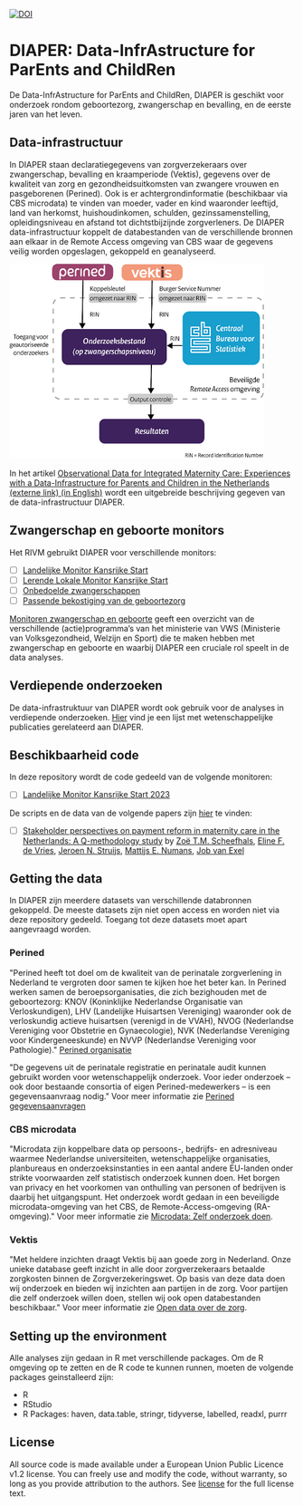 [![DOI](https://zenodo.org/badge/DOI/10.21945/f4300c30-b337-45c7-80b0-47043e71beb2.svg)](https://doi.org/10.21945/f4300c30-b337-45c7-80b0-47043e71beb2)

# DIAPER: Data-InfrAstructure for ParEnts and ChildRen

De Data-InfrAstructure for ParEnts and ChildRen, DIAPER is geschikt voor onderzoek rondom geboortezorg, zwangerschap en bevalling, en de eerste jaren van het leven. 

## Data-infrastructuur
In DIAPER staan declaratiegegevens van zorgverzekeraars over zwangerschap, bevalling en kraamperiode (Vektis), gegevens over de kwaliteit van zorg en gezondheidsuitkomsten van zwangere vrouwen en pasgeborenen (Perined). Ook is er achtergrondinformatie (beschikbaar via CBS microdata) te vinden van moeder, vader en kind waaronder leeftijd, land van herkomst, huishoudinkomen, schulden, gezinssamenstelling, opleidingsniveau en afstand tot dichtstbijzijnde zorgverleners.
De DIAPER data-infrastructuur koppelt de databestanden van de verschillende bronnen aan elkaar in de Remote Access omgeving van CBS waar de gegevens veilig worden opgeslagen, gekoppeld en geanalyseerd.

![Overzicht van de verschillende databronnen binnen DIAPER](overzicht_DIAPER.png)

In het artikel [Observational Data for Integrated Maternity Care: Experiences with a Data-Infrastructure for Parents and Children in the Netherlands (externe link) (in English)](https://ijic.org/articles/10.5334/ijic.7012) wordt een uitgebreide beschrijving gegeven van de data-infrastructuur DIAPER.

## Zwangerschap en geboorte monitors
Het RIVM gebruikt DIAPER voor verschillende monitors:

- [ ] [Landelijke Monitor Kansrijke Start](https://www.rivm.nl/monitoren-zwangerschap-en-geboorte/kansrijke-start/landelijke-monitor) 
- [ ] [Lerende Lokale Monitor Kansrijke Start](https://www.rivm.nl/monitoren-zwangerschap-en-geboorte/kansrijke-start/lerende-lokale-monitor)
- [ ] [Onbedoelde zwangerschappen](https://www.rivm.nl/monitoren-zwangerschap-en-geboorte/onbedoelde-zwangerschappen)
- [ ] [Passende bekostiging van de geboortezorg](https://www.rivm.nl/monitoren-zwangerschap-en-geboorte/passende-bekostiging-geboortezorg) 

[Monitoren zwangerschap en geboorte](https://www.rivm.nl/monitoren-zwangerschap-en-geboorte) geeft een overzicht van de verschillende (actie)programma’s van het ministerie van VWS (Ministerie van Volksgezondheid, Welzijn en Sport) die te maken hebben met zwangerschap en geboorte en waarbij DIAPER een cruciale rol speelt in de data analyses.

## Verdiepende onderzoeken
De data-infrastruktuur van DIAPER wordt ook gebruik voor de analyses in verdiepende onderzoeken. 
[Hier](https://www.rivm.nl/monitoren-zwangerschap-en-geboorte/wetenschappelijke-publicaties) vind je een lijst met wetenschappelijke publicaties gerelateerd aan DIAPER.

## Beschikbaarheid code
In deze repository wordt de code gedeeld van de volgende monitoren:
- [ ] [Landelijke Monitor Kansrijke Start 2023](Landelijke%20Monitor%20Kansrijke%20Start)

De scripts en de data van de volgende papers zijn [hier](Papers) te vinden:
- [ ] [Stakeholder perspectives on payment reform in maternity care in the Netherlands: A Q-methodology study](Papers/stakeholder_perspectives_on_payment_reform_in_maternity_care_in_the_netherlands_a_q-methodology_study) 
by [Zoë T.M. Scheefhals](https://orcid.org/0000-0001-6404-9936), [Eline F. de Vries](https://orcid.org/0000-0002-1336-4327), [Jeroen N. Struijs](https://orcid.org/0000-0002-7493-6720), [Mattijs E. Numans](https://orcid.org/0000-0002-0368-5426), [Job van Exel](https://orcid.org/0000-0002-4178-1777)

## Getting the data
In DIAPER zijn meerdere datasets van verschillende databronnen gekoppeld. De meeste datasets zijn niet open access en worden niet via deze repository gedeeld. Toegang tot deze datasets moet apart aangevraagd worden.

### Perined
"Perined heeft tot doel om de kwaliteit van de perinatale zorgverlening in Nederland te vergroten door samen te kijken hoe het beter kan. In Perined werken samen de beroepsorganisaties, die zich bezighouden met de geboortezorg: KNOV (Koninklijke Nederlandse Organisatie van Verloskundigen), LHV (Landelijke Huisartsen Vereniging) waaronder ook de verloskundig actieve huisartsen (verenigd in de VVAH), NVOG (Nederlandse Vereniging voor Obstetrie en Gynaecologie), NVK (Nederlandse Vereniging voor Kindergeneeskunde) en NVVP (Nederlandse Vereniging voor Pathologie)." [Perined organisatie](https://www.perined.nl/over-perined/organisatie)

"De gegevens uit de perinatale registratie en perinatale audit kunnen gebruikt worden voor wetenschappelijk onderzoek. Voor ieder onderzoek – ook door bestaande consortia of eigen Perined-medewerkers – is een gegevensaanvraag nodig." Voor meer informatie zie [Perined gegevensaanvragen](https://www.perined.nl/onderwerpen/onderzoek/gegevensaanvragen)

### CBS microdata
"Microdata zijn koppelbare data op persoons-, bedrijfs- en adresniveau waarmee Nederlandse universiteiten, wetenschappelijke organisaties, planbureaus en onderzoeksinstanties in een aantal andere EU-landen onder strikte voorwaarden zelf statistisch onderzoek kunnen doen. Het borgen van privacy en het voorkomen van onthulling van personen of bedrijven is daarbij het uitgangspunt. Het onderzoek wordt gedaan in een beveiligde microdata-omgeving van het CBS, de Remote-Access-omgeving (RA-omgeving)." Voor meer informatie zie [Microdata: Zelf onderzoek doen](https://www.cbs.nl/nl-nl/onze-diensten/maatwerk-en-microdata/microdata-zelf-onderzoek-doen).
 
### Vektis
"Met heldere inzichten draagt Vektis bij aan goede zorg in Nederland. Onze unieke database geeft inzicht in alle door zorgverzekeraars betaalde zorgkosten binnen de Zorgverzekeringswet. Op basis van deze data doen wij onderzoek en bieden wij inzichten aan partijen in de zorg. Voor partijen die zelf onderzoek willen doen, stellen wij ook open databestanden beschikbaar." Voor meer informatie zie [Open data over de zorg](https://www.vektis.nl/open-data).

## Setting up the environment
Alle analyses zijn gedaan in R met verschillende packages. Om de R omgeving op te zetten en de R code te kunnen runnen, moeten de volgende packages geinstalleerd zijn:

- R
- RStudio
- R Packages: haven, data.table, stringr, tidyverse, labelled, readxl, purrr

## License
All source code is made available under a European Union Public Licence v1.2 license. You can freely use and modify the code, without warranty, so long as you provide attribution to the authors. See [license](license.md) for the full license text.
